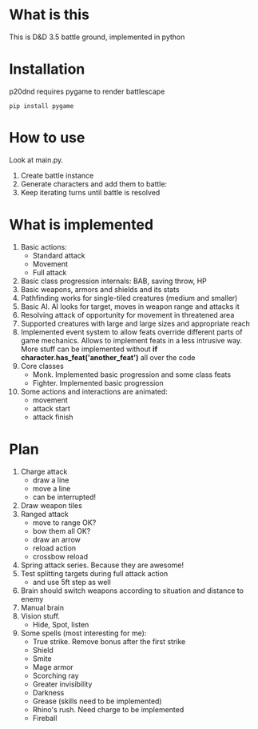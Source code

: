 # What is this #

This is D&D 3.5 battle ground, implemented in python

# Installation #

p20dnd requires pygame to render battlescape

```
pip install pygame
```

# How to use #

Look at main.py.

1. Create battle instance
1. Generate characters and add them to battle:
1. Keep iterating turns until battle is resolved

# What is implemented #

1. Basic actions:
    - Standard attack
    - Movement
    - Full attack
1. Basic class progression internals: BAB, saving throw, HP
1. Basic weapons, armors and shields and its stats
1. Pathfinding works for single-tiled creatures (medium and smaller)
1. Basic AI. AI looks for target, moves in weapon range and attacks it
1. Resolving attack of opportunity for movement in threatened area
1. Supported creatures with large and large sizes and appropriate reach
1. Implemented event system to allow feats override different parts of game mechanics. Allows to implement feats in a less intrusive way. More stuff can be implemented without **if character.has_feat('another_feat')** all over the code
1. Core classes
    - Monk. Implemented basic progression and some class feats
    - Fighter. Implemented basic progression
1. Some actions and interactions are animated:
    - movement
    - attack start
    - attack finish


# Plan #

1. Charge attack
    - draw a line
    - move a line
    - can be interrupted!
1. Draw weapon tiles
1. Ranged attack
    - move to range             OK?
    - bow them all              OK?
    - draw an arrow
    - reload action
    - crossbow reload
1. Spring attack series. Because they are awesome!
1. Test splitting targets during full attack action
    - and use 5ft step as well
1. Brain should switch weapons according to situation and distance to enemy
1. Manual brain
1. Vision stuff.
    - Hide, Spot, listen
1. Some spells (most interesting for me):
    - True strike. Remove bonus after the first strike
    - Shield
    - Smite
    - Mage armor
    - Scorching ray
    - Greater invisibility
    - Darkness
    - Grease (skills need to be implemented)
    - Rhino's rush. Need charge to be implemented
    - Fireball
